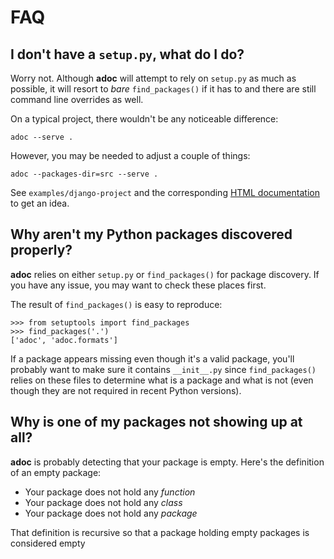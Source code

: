 # FAQ


## I don't have a `setup.py`, what do I do?

Worry not. Although **adoc** will attempt to rely on `setup.py` as much as
possible, it will resort to *bare* `find_packages()` if it has to and there are
still command line overrides as well.

On a typical project, there wouldn't be any noticeable difference:

    adoc --serve .

However, you may be needed to adjust a couple of things:

    adoc --packages-dir=src --serve .

See `examples/django-project` and the corresponding [HTML
documentation](https://saalaa.github.io/adoc/django-project.html) to get an
idea.


## Why aren't my Python packages discovered properly?

**adoc** relies on either `setup.py` or `find_packages()` for package
discovery. If you have any issue, you may want to check these places first.

The result of `find_packages()` is easy to reproduce:

    >>> from setuptools import find_packages
    >>> find_packages('.')
    ['adoc', 'adoc.formats']

If a package appears missing even though it's a valid package, you'll probably
want to make sure it contains `__init__.py` since `find_packages()` relies on
these files to determine what is a package and what is not (even though they
are not required in recent Python versions).


## Why is one of my packages not showing up at all?

**adoc** is probably detecting that your package is empty. Here's the
definition of an empty package:

- Your package does not hold any *function*
- Your package does not hold any *class*
- Your package does not hold any *package*

That definition is recursive so that a package holding empty packages is
considered empty
